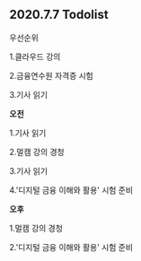 ## 2020.7.7 Todolist



우선순위

1.클라우드 강의

2.금융연수원 자격증 시험

3.기사 읽기



**오전**

1.기사 읽기

2.멀캠 강의 경청

3.기사 읽기

4.'디지털 금융 이해와 활용' 시험 준비

**오후**

1.멀캠 강의 경청

2.'디지털 금융 이해와 활용' 시험 준비
